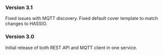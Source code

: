 ### Version 3.1

Fixed issues with MQTT discovery.
Fixed default cover template to match changes to HASSIO.

### Version 3.0

Initial release of both REST API and MQTT client in one service.